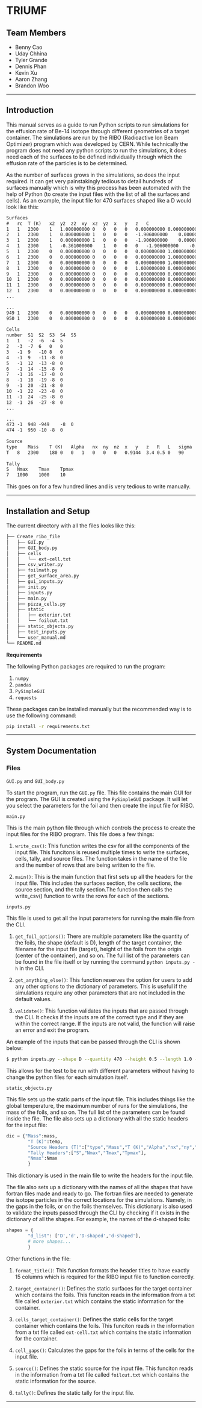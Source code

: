 # TRIUMF

## Team Members
- Benny Cao
- Uday Chhina
- Tyler Grande
- Dennis Phan
- Kevin Xu
- Aaron Zhang
- Brandon Woo
---

## Introduction

This manual serves as a guide to run Python scripts to run simulations for the effusion rate of Be-14 isotope through different geometries of a target container. The simulations are run by the RIBO (Radioactive Ion Beam Optimizer) program which was developed by CERN. While technically the program does not need any python scripts to run the simulations, it does need each of the surfaces to be defined individually through which the effusion rate of the particles is to be determined. 

As the number of surfaces grows in the simulations, so does the input
required. It can get very painstakingly tedious to detail hundreds of surfaces
manually which is why this process has been automated with the help of Python
(to create the input files with the list of all the surfaces and cells). As an
example, the input file for 470 surfaces shaped like a D would look like this:

```txt
Surfaces														
#	rc	T (K)	x2	y2	z2	xy	xz	yz	x	y	z	C		
1	1	2300	1	1.000000000	0	0	0	0	0.000000000	0.000000000	0	0.836127360		
2	1	2300	1	0.000000000	1	0	0	0	-1.906000000	0.000000000	0	-0.863688000		
3	1	2300	1	0.000000000	1	0	0	0	-1.906000000	0.000000000	0	-0.886200000		
4	1	2300	1	-0.361000000	1	0	0	0	-1.906000000	-0.202200000	0	-0.879900000		
5	1	2300	0	0.000000000	0	0	0	0	0.000000000	1.000000000	0	-0.228000000		
6	1	2300	0	0.000000000	0	0	0	0	0.000000000	1.000000000	0	1.040000000		
7	1	2300	0	0.000000000	0	0	0	0	0.000000000	1.000000000	0	5.956000000		
8	1	2300	0	0.000000000	0	0	0	0	1.000000000	0.000000000	0	0.525000000		
9	1	2300	0	0.000000000	0	0	0	0	0.000000000	0.000000000	1	-1.700000000		
10	1	2300	0	0.000000000	0	0	0	0	0.000000000	0.000000000	1	1.700000000		
11	1	2300	0	0.000000000	0	0	0	0	0.000000000	0.000000000	1	-1.695276008		
12	1	2300	0	0.000000000	0	0	0	0	0.000000000	0.000000000	1	-1.692776008		
...
```

```txt
...
949	1	2300	0	0.000000000	0	0	0	0	0.000000000	0.000000000	1	1.692776008		
950	1	2300	0	0.000000000	0	0	0	0	0.000000000	0.000000000	1	1.695276008		
														
Cells														
number	S1	S2	S3	S4	S5									
1	1	-2	-6	-4	5									
2	-3	-7	6	0	0									
3	-1	9	-10	8	0									
4	-1	9	-11	-8	0									
5	-1	12	-13	-8	0									
6	-1	14	-15	-8	0									
7	-1	16	-17	-8	0									
8	-1	18	-19	-8	0									
9	-1	20	-21	-8	0									
10	-1	22	-23	-8	0									
11	-1	24	-25	-8	0									
12	-1	26	-27	-8	0									
...
```

```txt
...
473	-1	948	-949	-8	0									
474	-1	950	-10	-8	0									
														
Source														
type	Mass	T (K)	Alpha	nx	ny	nz	x	y	z	R	L	sigma	theta	phi
T	8	2300	180	0	0	1	0	0	0	0.9144	3.4	0.5	0	90
														
Tally														
S	Nmax	Tmax	Tpmax											
7	1000	1000	10											
```


This goes on for a few hundred lines and is very tedious to write manually. 


---

## Installation and Setup

The current directory with all the files looks like this:

```txt
├── Create_ribo_file
│   ├── GUI.py
│   ├── GUI_body.py
│   ├── cells
│   │   └── ext-cell.txt
│   ├── csv_writer.py
│   ├── foilmath.py
│   ├── get_surface_area.py
│   ├── gui_inputs.py
│   ├── init.py
│   ├── inputs.py
│   ├── main.py
│   ├── pizza_cells.py
│   ├── static
│   │   ├── exterior.txt
│   │   └── foilcut.txt
│   ├── static_objects.py
│   ├── test_inputs.py
│   └── user_manual.md
└── README.md
```
**Requirements**

The following Python packages are required to run the program:

1. `numpy`
2. `pandas`
3. `PySimpleGUI`
4. `requests`

These packages can be installed manually but the recommended way is to use the
following command:
    
```bash
pip install -r requirements.txt
```
---

## System Documentation

### Files

`GUI.py` and `GUI_body.py`

To start the program, run the `GUI.py` file. This file contains the main GUI
for the program. The GUI is created using the `PySimpleGUI` package. It will
let you select the parameters for the foil and then create the input file for
RIBO.


`main.py`

This is the main python file through which controls the process to create the input files for the RIBO program. This file does a few things:

1. `write_csv()`: This function writes the csv for all the components of the
   input file. This funcitons is reused multiple times to write the surfaces,
   cells, tally, and source files. The function takes in the name of the file
   and the number of rows that are being written to the file.

2. `main()`: This is the main function that first sets up all the headers for
   the input file. This includes the surfaces section, the cells sections, the
   source section, and the tally section.The function then calls the
   write_csv() function to write the rows for each of the sections.

`inputs.py`

This file is used to get all the input parameters for running the main file
from the CLI. 

1. `get_foil_options()`: There are multiple parameters like the quantity of
   the foils, the shape (default is D), length of the target container, the
   filename for the input file (target), height of the foils from the origin
   (center of the container), and so on. The full list of the parameters can
   be found in the file itself or by running the command `python inputs.py -h`
   in the CLI.
   
2. `get_anything_else()`: This function reserves the option for users to add
   any other options to the dictionary of parameters. This is useful if the
   simulations require any other parameters that are not included in the
   default values. 

3. `validate()`: This function validates the inputs that are passed
   through the CLI. It checks if the inputs are of the correct type and if
   they are within the correct range. If the inputs are not valid, the
   function will raise an error and exit the program.

An example of the inputs that can be passed through the CLI is shown below:

```bash 
$ python inputs.py --shape D --quantity 470 --height 0.5 --length 1.0 --filename target ... <all other settings>
```

This allows for the test to be run with different parameters without having to
change the python files for each simulation itself.

`static_objects.py`

This file sets up the static parts of the input file. This includes things
like the global temperature, the maximum number of runs for the simulations,
the mass of the foils, and so on. The full list of the parameters can be found
inside the file. 
 The file also sets up a dictionary with all the static headers for the input
 file:

```python
dic = {"Mass":mass,
        "T (K)":temp,
        "Source Headers (T)":["type","Mass","T (K)","Alpha","nx","ny","nz", "x","y","z","R","L","sigma","theta","phi"],
        "Tally Headers":["S","Nmax","Tmax","Tpmax"],
        "Nmax":Nmax
        }
```

This dictionary is used in the main file to write the headers for the input
file.

The file also sets up a dictionary with the names of all the shapes that have
fortran files made and ready to go. The fortran files are needed to generate
the isotope particles in the correct locations for the simulations. Namely,
in the gaps in the foils, or on the foils themselves. This dictionary is also
used to validate the inputs passed through the CLI by checking if it exists in
the dictionary of all the shapes. For example, the names of the d-shaped foils:

```python
shapes = {
        "d_list": ['D','d','D-shaped','d-shaped'],
        # more shapes...
        }
```

Other functions in the file:

1. `format_title()`: This function formats the header titles to have exactly
   15 columns which is required for the RIBO input file to function correctly.

2. `target_container()`: Defines the static surfaces for the
   target container which contains the foils. This funciton reads in the
   information from a txt file called `exterior.txt` which contains the static
   information for the container. 

3. `cells_target_container()`: Defines the static cells for the
   target container which contains the foils. This funciton reads in the
   information from a txt file called `ext-cell.txt` which contains the static
   information for the container.

4. `cell_gaps()`: Calculates the gaps for the foils in terms of the cells for
   the input file.

5. `source()`: Defines the static source for the input file. This funciton
   reads in the information from a txt file called `foilcut.txt` which
   contains the static information for the source.

6. `tally()`: Defines the static tally for the input file. 

---






	


